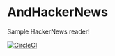 # AndHackerNews
Sample HackerNews reader!

[![CircleCI](https://circleci.com/gh/kevoroid/AndHackerNews.svg?style=svg)](https://circleci.com/gh/kevoroid/AndHackerNews)
